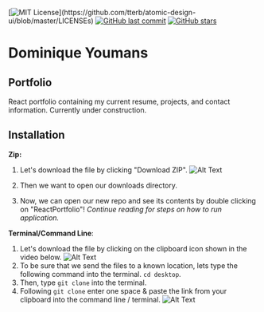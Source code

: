 [![MIT License](https://img.shields.io/apm/l/atomic-design-ui.svg?)](https://github.com/tterb/atomic-design-ui/blob/master/LICENSEs)
[![GitHub last commit](https://img.shields.io/github/last-commit/google/skia.svg?style=flat)](https://github.com/21-Coding/ReactPortfolio/commits/master)
[![GitHub stars](https://img.shields.io/github/stars/badges/shields.svg?style=social&label=Stars&style=flat)]()

# Dominique Youmans

## Portfolio

React portfolio containing my current resume, projects, and contact information. Currently under construction.

## Installation
**Zip:** 

 1. Let's download the file by clicking "Download ZIP".
 ![Alt Text](https://media.giphy.com/media/RiJofmYaOD7kw51YIu/giphy.gif)

 2. Then we want to open our downloads directory.
 3. Now, we can open our new repo and see its contents by double clicking on "ReactPortfolio"! *Continue reading for steps on how to run application.*

**Terminal/Command Line**:

 1. Let's download the file by clicking on the clipboard icon shown in the video below.
![Alt Text](https://media.giphy.com/media/W6ipq7dDh65YC4ieNB/giphy.gif)
3. To be sure that we send the files to a known location, lets type the following command into the terminal.
`cd desktop`.
4. Then, type `git clone` into the terminal.
5. Following `git clone` enter one space & paste the link from your clipboard into the command line / terminal.
![Alt Text](https://media.giphy.com/media/WOwvcKKqw113kBiIxO/giphy.gif																																							)

